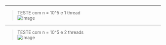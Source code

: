 ***
> TESTE com n = 10^5 e 1 thread  
![image](https://user-images.githubusercontent.com/62557235/191621426-bc9f4593-ccd2-42cf-a600-deb71d29be24.png)  
  
***
> TESTE com n = 10^5 e 2 threads  
![image](https://user-images.githubusercontent.com/62557235/191621442-43ce1946-0b94-4da9-95ba-8095f9723d54.png)
